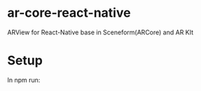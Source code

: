 # ar-core-react-native
ARView for React-Native base in Sceneform(ARCore) and AR KIt
# Setup
 In npm run: 
